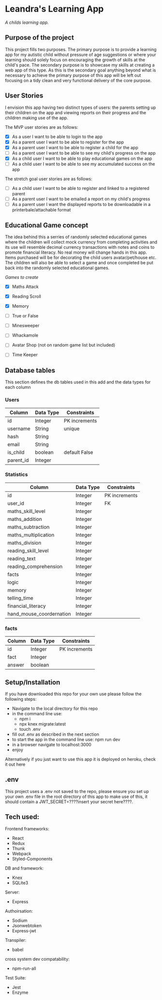 # Leandra's Learning App
*A childs learning app.*



## Purpose of the project

This project fills two purposes. The primary purpose is to provide a learning app for my autistic child without pressure of age suggestions or where your learning should solely focus on encouraging the growth of skills at the child's pace. The secondary purpose is to showcase my skills at creating a web app of this type. As this is the secondary goal anything beyond what is necessary to achieve the primary purpose of this app will be left out focusing on a tidy clean and very functional delivery of the core purpose.

## User Stories

I envision this app having two distinct types of users: the parents setting up their children on the app and viewing reports on their progress and the children making use of the app.

The MVP user stories are as follows:
- [x] As a user I want to be able to login to the app
- [x] As a parent user I want to be able to register for the app
- [x] As a parent user I want to be able to register a child for the app
- [ ] As a parent user I want to be able to see my child's progress on the app
- [x] As a child user I want to be able to play educational games on the app
- [ ] As a child user I want to be able to see my accumulated success on the app

The stretch goal user stories are as follows:
- [ ] As a child user I want to be able to register and linked to a registered parent
- [ ] As a parent user I want to be emailed a report on my child's progress
- [ ] As a parent user I want the displayed reports to be downloadable in a printerbale/attachable format

## Educational Game concept

The idea behind this a serries of randomly selected educational games where the children will collect mock currency from completing activities and its use will resemble decimal currency transactions with notes and coins to promote financial literacy. No real money will change hands in this app. Items purchased will be for decorating the child users avatar/pet/house etc. The children will also be able to select a game and once completed be put back into the randomly selected educational games.

*Games to create*
- [x] Maths Attack
- [x] Reading Scroll
- [x] Memory
- [ ] True or False
- [ ] Minesweeper
- [ ] Whackamole
- [ ] Avatar Shop (not on random game list but included)
- [ ] Time Keeper


## Database tables

This section defines the db tables used in this add and the data types for each column

### Users               
|  Column   | Data Type |  Constraints  |
|-----------|-----------|---------------|
| id        | Integer   | PK increments |
| username  | String    | unique        |
| hash      | String    |               |
| email     | String    |               |
| is_child  | boolean   | default False |
| parent_id | Integer   |               |


### Statistics                  
|  Column                  | Data Type |  Constraints  |
|--------------------------|-----------|---------------|
| id                       | Integer   | PK increments |
| user_id                  | Integer   | FK            |
| maths_skill_level        | Integer   |               |
| maths_addition           | Integer   |               |
| maths_subtraction        | Integer   |               |
| maths_multiplication     | Integer   |               |
| maths_division           | Integer   |               |
| reading_skill_level      | Integer   |               |
| reading_text             | Integer   |               |
| reading_comprehension    | Integer   |               |
| facts                    | Integer   |               |
| logic                    | Integer   |               |
| memory                   | Integer   |               |
| telling_time             | Integer   |               |
| financial_literacy       | Integer   |               |
| hand_mouse_coordernation | Integer   |               |


### facts                  
|  Column | Data Type |  Constraints  |
|---------|-----------|---------------|
| id      | Integer   | PK increments |
| fact    | Integer   |               |
| answer  | boolean   |               |

## Setup/Installation

If you have downloaded this repo for your own use please follow the following steps:
- Navigate to the local directory for this repo
- in the command line use:
  - npm i
  - npx knex migrate:latest
  - touch .env
- fill out .env as described in the next section
- to start the app in the command line use:  npm run dev
- in a browser navigate to localhost:3000
- enjoy

Alternatively if you just want to use this app it is deployed on heroku, check it out here <insert link here>

## .env

This project uses a .env not saved to the repo, please ensure you set up your own .env file in the root directory of this app to make use of this, it should contain a JWT_SECRET=????insert your secret here????.

## Tech used:

Frontend frameworks:
- React
- Redux
- Thunk
- Webpack
- Styled-Components

DB and framework:
- Knex
- SQLite3

Server:
- Express

Authoirsation:
- Sodium
- Jsonwebtoken
- Express-jwt

Transpiler:
- babel

cross system dev compatability:
- npm-run-all

Test Suite:
- Jest
- Enzyme
